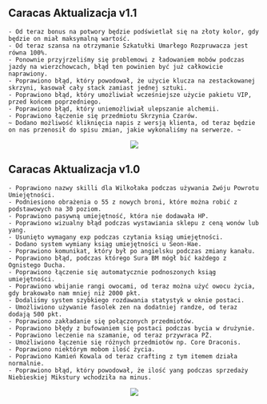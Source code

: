 ## Caracas Aktualizacja v1.1
```
- Od teraz bonus na potwory będzie podświetlał się na złoty kolor, gdy będzie on miał maksymalną wartość.
- Od teraz szansa na otrzymanie Szkatułki Umarłego Rozpruwacza jest równa 100%.
- Ponownie przyjrzeliśmy się problemowi z ładowaniem mobów podczas jazdy na wierzchowcach, błąd ten powinien być już całkowicie naprawiony.
- Poprawiono błąd, który powodował, że użycie klucza na zestackowanej skrzyni, kasował cały stack zamiast jednej sztuki.
- Poprawiono błąd, który umożliwiał wcześniejsze użycie pakietu VIP, przed końcem poprzedniego.
- Poprawiono błąd, który uniemożliwiał ulepszanie alchemii.
- Poprawiono łączenie się przedmiotu Skrzynia Czarów.
~ Dodano możliwość kliknięcia napis z wersją klienta, od teraz będzie on nas przenosił do spisu zmian, jakie wykonaliśmy na serwerze. ~
```
<p align="center">
  <img src="https://scontent.fpoz2-1.fna.fbcdn.net/v/t1.0-9/101736615_252404519528129_6563423345046454272_o.png?_nc_cat=106&_nc_sid=8024bb&_nc_ohc=I4cCg18wVEAAX_zHuDP&_nc_ht=scontent.fpoz2-1.fna&oh=dcc4d67499f0299cec8e89c233c43081&oe=5EFB51AE"/>
</p>

## Caracas Aktualizacja v1.0
```
- Poprawiono nazwy skilli dla Wilkołaka podczas używania Zwóju Powrotu Umiejętności.
- Podniesiono obrażenia o 55 z nowych broni, które można robić z podstawowych na 30 poziom.
- Poprawiono pasywną umiejętność, która nie dodawała HP.
- Poprawiono wizualny błąd podczas wystawiania sklepu z ceną wonów lub yang.
- Usunięto wymagany exp podczas czytania ksiąg umiejętności.
- Dodano system wymiany ksiąg umiejętności u Seon-Hae.
- Poprawiono komunikat, który był po angielsku podczas zmiany kanału.
- Poprawiono błąd, podczas którego Sura BM mógł bić każdego z Ognistego Ducha.
- Poprawiono łączenie się automatycznie podnoszonych ksiąg umiejętności.
- Poprawiono wbijanie rangi owocami, od teraz można użyć owocu życia, gdy brakowało nam mniej niż 2000 pkt.
- Dodaliśmy system szybkiego rozdawania statystyk w oknie postaci.
- Umożliwiono używanie fasolek zen na dodatniej randze, od teraz dodają 500 pkt.
- Poprawiono zakładanie się połączonych przedmiotów.
- Poprawiono błędy z bufowaniem się postaci podczas bycia w drużynie.
- Poprawiono leczenie na szamanie, od teraz przywraca PŻ.
- Umożliwiono łączenie się różnych przedmiotów np. Core Draconis.
- Poprawiono niektórym mobom ilość życia.
- Poprawiono Kamień Kowala od teraz crafting z tym itemem działa normalnie.
- Poprawiono błąd, który powodował, że ilość yang podczas sprzedaży Niebieskiej Mikstury wchodziła na minus.
```
<p align="center">
  <img src="https://media.giphy.com/media/l0XgP799b3q6tIcx7L/giphy.gif"/>
</p>
